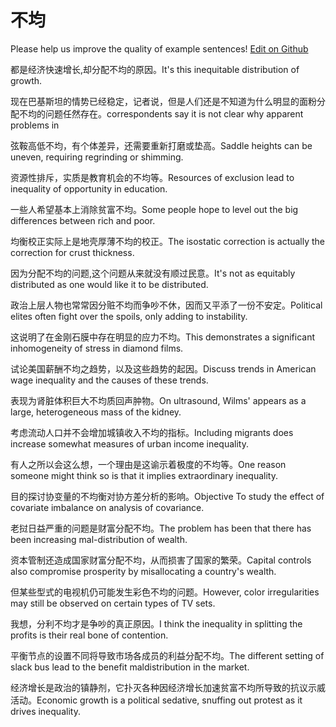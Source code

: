 # 不均

Please help us improve the quality of example sentences! [Edit on Github](https://github.com/jiyushe/jiyu-example-sentence-source/blob/main/chinese/bujun.md)

<p><span class="chinese">都是经济快速增长,却分配不均的原因。</span><span class="english">It's this inequitable distribution of growth.</span></p>

<p><span class="chinese">现在巴基斯坦的情势已经稳定，记者说，但是人们还是不知道为什么明显的面粉分配不均的问题任然存在。</span><span class="english">correspondents say it is not clear why apparent problems in</span></p>

<p><span class="chinese">弦鞍高低不均，有个体差异，还需要重新打磨或垫高。</span><span class="english">Saddle heights can be uneven, requiring regrinding or shimming.</span></p>

<p><span class="chinese">资源性排斥，实质是教育机会的不均等。</span><span class="english">Resources of exclusion lead to inequality of opportunity in education.</span></p>

<p><span class="chinese">一些人希望基本上消除贫富不均。</span><span class="english">Some people hope to level out the big differences between rich and poor.</span></p>

<p><span class="chinese">均衡校正实际上是地壳厚薄不均的校正。</span><span class="english">The isostatic correction is actually the correction for crust thickness.</span></p>

<p><span class="chinese">因为分配不均的问题,这个问题从来就没有顺过民意。</span><span class="english">It's not as equitably distributed as one would like it to be distributed.</span></p>

<p><span class="chinese">政治上层人物也常常因分赃不均而争吵不休，因而又平添了一份不安定。</span><span class="english">Political elites often fight over the spoils, only adding to instability.</span></p>

<p><span class="chinese">这说明了在金刚石膜中存在明显的应力不均。</span><span class="english">This demonstrates a significant inhomogeneity of stress in diamond films.</span></p>

<p><span class="chinese">试论美国薪酬不均之趋势，以及这些趋势的起因。</span><span class="english">Discuss trends in American wage inequality and the causes of these trends.</span></p>

<p><span class="chinese">表现为肾脏体积巨大不均质回声肿物。</span><span class="english">On ultrasound, Wilms' appears as a large, heterogeneous mass of the kidney.</span></p>

<p><span class="chinese">考虑流动人口并不会增加城镇收入不均的指标。</span><span class="english">Including migrants does increase somewhat measures of urban income inequality.</span></p>

<p><span class="chinese">有人之所以会这么想，一个理由是这谕示着极度的不均等。</span><span class="english">One reason someone might think so is that it implies extraordinary inequality.</span></p>

<p><span class="chinese">目的探讨协变量的不均衡对协方差分析的影响。</span><span class="english">Objective To study the effect of covariate imbalance on analysis of covariance.</span></p>

<p><span class="chinese">老挝日益严重的问题是财富分配不均。</span><span class="english">The problem has been that there has been increasing mal-distribution of wealth.</span></p>

<p><span class="chinese">资本管制还造成国家财富分配不均，从而损害了国家的繁荣。</span><span class="english">Capital controls also compromise prosperity by misallocating a country's wealth.</span></p>

<p><span class="chinese">但某些型式的电视机仍可能发生彩色不均的问题。</span><span class="english">However, color irregularities may still be observed on certain types of TV sets.</span></p>

<p><span class="chinese">我想，分利不均才是争吵的真正原因。</span><span class="english">I think the inequality in splitting the profits is their real bone of contention.</span></p>

<p><span class="chinese">平衡节点的设置不同将导致市场各成员的利益分配不均。</span><span class="english">The different setting of slack bus lead to the benefit maldistribution in the market.</span></p>

<p><span class="chinese">经济增长是政治的镇静剂，它扑灭各种因经济增长加速贫富不均所导致的抗议示威活动。</span><span class="english">Economic growth is a political sedative, snuffing out protest as it drives inequality.</span></p>

